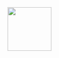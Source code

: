 <div id="header" align="center">
  <img src="https://media.giphy.com/media/ACzsN9dhQuOZ6RYXcM/giphy.gif" width="100"/>
</div>
